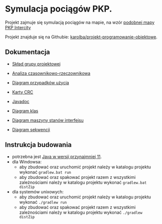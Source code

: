 # Symulacja pociągów PKP.

Projekt zajmuje się symulacją pociągów na mapie, na wzór [podobnej mapy PKP Intercity](https://portalpasazera.pl/MapaOL)

Projekt znajduje się na Githubie: [karolba/projekt-programowanie-obiektowe](https://github.com/karolba/projekt-programowanie-obiektowe).

## Dokumentacja

- [Skład grupy projektowej](https://github.com/karolba/projekt-programowanie-obiektowe/blob/master/docs/kroki-milowe/1/krok1.md)

- [Analiza czasownikowo-rzeczownikowa](https://github.com/karolba/projekt-programowanie-obiektowe/blob/master/docs/analiza-czasownikowo-rzeczownikowa.md)

- [Diagram przypadków użycia](https://github.com/karolba/projekt-programowanie-obiektowe/blob/master/docs/diagram-przypadkow-uzycia.pdf)

- [Karty CRC](https://github.com/karolba/projekt-programowanie-obiektowe/blob/master/docs/crc.pdf)

- [Javadoc](https://s3.baraniecki.eu/javadoc/)

- [Diagram klas](https://github.com/karolba/projekt-programowanie-obiektowe/blob/master/docs/diagram-klas.svg)

- [Diagram maszyny stanów interfejsu](https://github.com/karolba/projekt-programowanie-obiektowe/blob/master/docs/diagram-maszyny-stanow.pdf)

- [Diagram sekwencji](https://github.com/karolba/projekt-programowanie-obiektowe/blob/master/docs/diagram-sekwencji.pdf)


## Instrukcja budowania


- potrzebna jest [Java w wersji przynajmniej 11](https://adoptopenjdk.net/).
- dla Windowsa:
    - aby zbudować oraz uruchomić projekt należy w katalogu projektu wykonać `gradlew.bat run`
    - aby zbudować oraz spakować projekt razem z wszystkimi zależnościami należy w katalogu projektu wykonać `gradlew.bat distZip`
- dla systemów unixowych:
    - aby zbudować oraz uruchomić projekt należy w katalogu projektu wykonać `./gradlew run`
    - aby zbudować oraz spakować projekt razem z wszystkimi zależnościami należy w katalogu projektu wykonać `./gradlew distZip`

